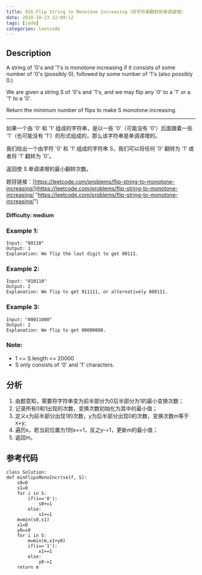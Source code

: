 ```yaml
---
title: 926.Flip String to Monotone Increasing（将字符串翻转到单调递增）
date: 2018-10-23 22:09:12
tags: [code]
categories: leetcode
---
```

## Description

A string of '0's and '1's is monotone increasing if it consists of some number of '0's (possibly 0), followed by some number of '1's (also possibly 0.)

We are given a string S of '0's and '1's, and we may flip any '0' to a '1' or a '1' to a '0'.

Return the minimum number of flips to make S monotone increasing.

---

如果一个由 '0' 和 '1' 组成的字符串，是以一些 '0'（可能没有 '0'）后面跟着一些 '1'（也可能没有 '1'）的形式组成的，那么该字符串是单调递增的。

我们给出一个由字符 '0' 和 '1' 组成的字符串 S，我们可以将任何 '0' 翻转为 '1' 或者将 '1' 翻转为 '0'。

返回使 S 单调递增的最小翻转次数。

题目链接：[https://leetcode.com/problems/flip-string-to-monotone-increasing/](https://leetcode.com/problems/flip-string-to-monotone-increasing/ "https://leetcode.com/problems/flip-string-to-monotone-increasing/")

#### Difficulty: medium

<!-- more -->

### Example 1:

	Input: "00110"
	Output: 1
	Explanation: We flip the last digit to get 00111.

### Example 2:

	Input: "010110"
	Output: 2
	Explanation: We flip to get 011111, or alternatively 000111.

### Example 3:

    Input: "00011000"
	Output: 2
	Explanation: We flip to get 00000000.

### Note:

- 1 <= S.length <= 20000
- S only consists of '0' and '1' characters.

## 分析

1. 由题意知，需要将字符串变为前半部分为0后半部分为1的最小变换次数；
2. 记录所有0和1出现的次数，变换次数初始化为其中的最小值；
3. 定义x为前半部分出现1的次数，y为后半部分出现0的次数，变换次数m等于x+y;
4. 遍历s，若当前位置为1则x+=1，反之y-=1，更新m的最小值；
5. 返回m。

## 参考代码
	
	class Solution:
    def minFlipsMonoIncr(self, S):
        s0=0
        s1=0
        for i in S:
            if(i=='0'):
                s0+=1
            else:
                s1+=1
        m=min(s0,s1)
        x1=0
        y0=s0
        for i in S:
            m=min(m,x1+y0)
            if(i=='1'):
                x1+=1
            else:
                y0-=1
        return m
        